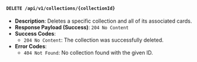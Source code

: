 #### `DELETE /api/v1/collections/{collectionId}`

-   **Description**: Deletes a specific collection and all of its associated cards.
-   **Response Payload (Success)**: `204 No Content`
-   **Success Codes**:
    -   `204 No Content`: The collection was successfully deleted.
-   **Error Codes**:
    -   `404 Not Found`: No collection found with the given ID.